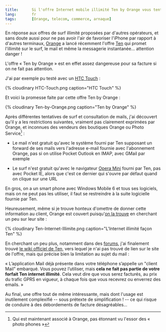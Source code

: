 ```yaml
---
title:      Si l'offre Internet mobile illimité Ten by Orange vous tente, faites attention à votre facture !
lang:       fr
tags:       [Orange, telecom, commerce, arnaque]
---
```


En réponse aux offres de surf illimité proposées par d'autres opérateurs, et sans doute aussi pour ne pas avoir l'air de favoriser l'iPhone par rapport à d'autres terminaux, [Orange](http://www.orange.com/fr_FR/) a lancé récemment l'offre [Ten](http://www.ten.fr/) qui promet l'illimité sur le surf, le mail et même la messagerie instantanée... attention danger !


L'offre « Ten by Orange » est en effet assez dangereuse pour sa facture si on ne fait pas attention.

J'ai par exemple pu testé avec un [HTC Touch](http://www.ten.fr/telephone_details.php?id=12030918074022) :

{% cloudinary HTC-Touch.png caption="HTC Touch" %}


Et voici la promesse faite par cette offre Ten by Orange :

{% cloudinary Ten-by-Orange.png caption="Ten by Orange" %}


Après différentes tentatives de surf et consultation de mails, j'ai découvert qu'il y a les restrictions suivantes, vraiment pas clairement exprimées par Orange, et inconnues des vendeurs des boutiques Orange ou Photo Service[^1] :


- Le mail n'est gratuit qu'avec le système fourni par Ten supposant un forward de ses mails vers l'adresse e-mail fournie avec l'abonnement Orange, pas si on utilise Pocket Outlook en IMAP, avec GMail par exemple


- Le surf n'est gratuit qu'avec le navigateur [Opera Mini](http://www.operamini.com/) fourni par Ten, pas avec Pocket IE, alors que c'est ce dernier qui s'ouvre par défaut quand on clique sur une URL

En gros, on a un smart phone avec Windows Mobile 6 et tous ses logiciels, mais on ne peut pas les utiliser, il faut se restreindre à la suite logicielle fournie par Ten.

Heureusement, même si je trouve honteux d'omettre de donner cette information au client, Orange est couvert puisqu'[on la trouve](http://www.ten.fr/services_ten.php) en cherchant un peu sur leur site :

{% cloudinary Ten-Internet-Illimite.png caption="L'Internet illimité façon Ten" %}


En cherchant un peu plus, notamment dans des [forums](http://www.forummobiles.com/index.php?showtopic=163316), j'ai finalement trouvé [le wiki officiel de Ten](http://wiki.ten.fr/wiki/index.php?title=Internet), vers lequel je n'ai pas trouvé de lien sur le site de l'offre, mais qui précise bien la limitation au sujet du mail :

<citation>« L’application Mail déjà présente dans votre téléphone s’appelle un "client Mail" embarqué. Vous pouvez l’utiliser, mais **cela ne fait pas partie de votre forfait Ten internet illimité**. Cela veut dire que vous serez facturés, au prix du trafic GPRS en vigueur, à chaque fois que vous recevrez ou enverrez des emails. »</citation>

Au final, une offre tout de même intéressante, mais dont l'usage est inutilement complexifié -- sous prétexte de simplification ! -- ce qui risque de conduire à des débordements de facture désagréables...


[^1]: Qui est maintenant associé à Orange, pas étonnant vu l'essor des « photo phones »
